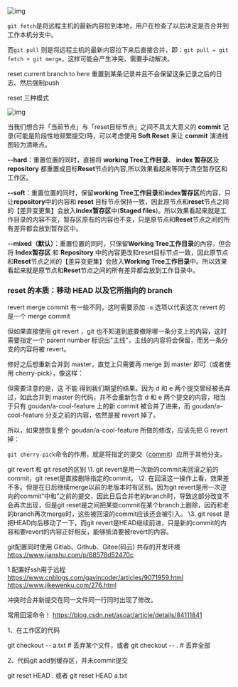 ![img](https://gitee.com/workerbo/gallery/raw/master/2020/git.jpg)



`git fetch`是将远程主机的最新内容拉到本地，用户在检查了以后决定是否合并到工作本机分支中。

而`git pull` 则是将远程主机的最新内容拉下来后直接合并，即：`git pull = git fetch + git merge`，这样可能会产生冲突，需要手动解决。



reset current branch to here  重置到某条记录并且不会保留这条记录之后的日志、然后强制push

reset 三种模式

![img](https://upload-images.jianshu.io/upload_images/4428238-fcad08ebe26933a6.png?imageMogr2/auto-orient/strip|imageView2/2/w/638/format/webp)

当我们想合并「当前节点」与「reset目标节点」之间不具太大意义的 **commit** 记录(可能是阶段性地频繁提交)時，可以考虑使用 **Soft Reset** 来让 **commit** 演进线图较为清晰点。

**--hard**：重置位置的同时，直接将 **working Tree工作目录**、 **index 暂存区**及 **repository** 都重置成目标**Reset**节点的內容,所以效果看起来等同于清空暂存区和工作区。

**--soft**：重置位置的同时，保留**working Tree工作目录**和**index暂存区**的内容，只让**repository**中的内容和 **reset** 目标节点保持一致，因此原节点和**reset**节点之间的【差异变更集】会放入**index暂存区**中(**Staged files**)。所以效果看起来就是工作目录的内容不变，暂存区原有的内容也不变，只是原节点和**Reset**节点之间的所有差异都会放到暂存区中。

**--mixed（默认）**：重置位置的同时，只保留**Working Tree工作目录**的內容，但会将 **Index暂存区** 和 **Repository** 中的內容更改和reset目标节点一致，因此原节点和**Reset**节点之间的【差异变更集】会放入**Working Tree工作目录**中。所以效果看起来就是原节点和**Reset**节点之间的所有差异都会放到工作目录中。

### reset 的本质：移动 HEAD 以及它所指向的 branch







revert merge commit 有一些不同，这时需要添加 `-m` 选项以代表这次 revert 的是一个 merge commit

但如果直接使用 git revert ，git 也不知道到底要撤除哪一条分支上的内容，这时需要指定一个 parent number 标识出"主线"，主线的内容将会保留，而另一条分支的内容将被 revert。

修好之后想重新合并到 master，直觉上只需要再 merge 到 master 即可（或者使用 cherry-pick），像这样：

但需要注意的是，这 不能 得到我们期望的结果。因为 d 和 e 两个提交曾经被丢弃过，如此合并到 master 的代码，并不会重新包含 d 和 e 两个提交的内容，相当于只有 goudan/a-cool-feature 上的新 commit 被合并了进来，而 goudan/a-cool-feature 分支之前的内容，依然是被 revert 掉了。

所以，如果想恢复整个 goudan/a-cool-feature 所做的修改，应该先把 G revert 掉：



`git cherry-pick`命令的作用，就是将指定的提交（[commit](https://so.csdn.net/so/search?q=commit)）应用于其他分支。



git revert 和 git reset的区别 
\1. git revert是用一次新的commit来回滚之前的commit，git reset是直接删除指定的commit。 
\2. 在回滚这一操作上看，效果差不多。但是在日后继续merge以前的老版本时有区别。因为git revert是用一次逆向的commit“中和”之前的提交，因此日后合并老的branch时，导致这部分改变不会再次出现，但是git reset是之间把某些commit在某个branch上删除，因而和老的branch再次merge时，这些被回滚的commit应该还会被引入。 
\3. git reset 是把HEAD向后移动了一下，而git revert是HEAD继续前进，只是新的commit的内容和要revert的内容正好相反，能够抵消要被revert的内容。





git配置同时使用 Gitlab、Github、Gitee(码云) 共存的开发环境  https://www.jianshu.com/p/68578d52470c





1.配置好ssh用于远程
https://www.cnblogs.com/gavincoder/articles/9071959.html
https://www.jikewenku.com/276.html

冲突时合并新提交在同一文件同一行同时出现了修改。


常用回滚命令！
https://blog.csdn.net/asoar/article/details/84111841

1、在工作区的代码

git checkout -- a.txt   # 丢弃某个文件，或者
git checkout -- .       # 丢弃全部

2、代码git add到缓存区，并未commit提交

git reset HEAD .  或者
git reset HEAD a.txt